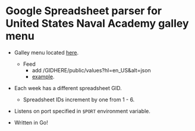 <h1>Google Spreadsheet parser for United States Naval Academy galley menu</h1>

- Galley menu located [here](https://docs.google.com/a/usna.edu/spreadsheets/d/117RRZoomI9peIgAEQmvMPjo6dPvAEcbP7qyoLprwEJc/).
  - Feed
    - add /GIDHERE/public/values?hl=en_US&alt=json
    - [example](https://spreadsheets.google.com/feeds/list/117RRZoomI9peIgAEQmvMPjo6dPvAEcbP7qyoLprwEJc/GIDHERE/public/values?hl=en_US&alt=json).


- Each week has a different spreadsheet GID.
  - Spreadsheet IDs increment by one from 1 - 6. 




- Listens on port specified in `$PORT` environment variable.

- Written in Go!
